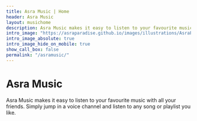 ```yaml
---
title: Asra Music | Home
header: Asra Music
layout: musichome
description: Asra Music makes it easy to listen to your favourite music with all your friends. Simply jump in a voice channel and listen to any song or playlist you like.
intro_image: "https://asraparadise.github.io/images/illustrations/AsraParadiseBanner.png"
intro_image_absolute: true
intro_image_hide_on_mobile: true
show_call_box: false
permalink: "/asramusic/"
---
```


# Asra Music

Asra Music makes it easy to listen to your favourite music with all your friends. Simply jump in a voice channel and listen to any song or playlist you like.